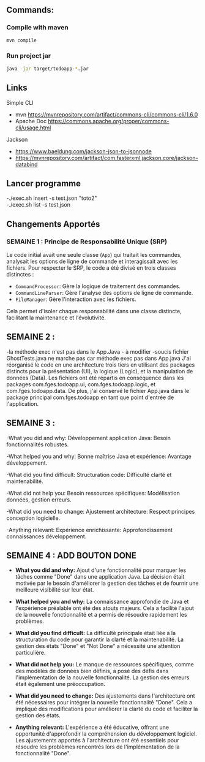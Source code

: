 
## Commands:
### Compile with maven
```bash
mvn compile
```

### Run project jar
```bash
java -jar target/todoapp-*.jar
```

## Links
Simple CLI
- mvn https://mvnrepository.com/artifact/commons-cli/commons-cli/1.6.0
- Apache Doc https://commons.apache.org/proper/commons-cli/usage.html

Jackson
- https://www.baeldung.com/jackson-json-to-jsonnode
- https://mvnrepository.com/artifact/com.fasterxml.jackson.core/jackson-databind

## Lancer programme 
-./exec.sh insert -s test.json "toto2"   
-./exec.sh list -s test.json 

## Changements Apportés

### SEMAINE 1 : Principe de Responsabilité Unique (SRP)

Le code initial avait une seule classe (`App`) qui traitait les commandes, analysait les options de ligne de commande et interagissait avec les fichiers. Pour respecter le SRP, le code a été divisé en trois classes distinctes :

- `CommandProcessor`: Gère la logique de traitement des commandes.
- `CommandLineParser`: Gère l'analyse des options de ligne de commande.
- `FileManager`: Gère l'interaction avec les fichiers.

Cela permet d'isoler chaque responsabilité dans une classe distincte, facilitant la maintenance et l'évolutivité.

## SEMAINE 2 : 

-la méthode exec n'est pas dans le App.Java - à modifier 
-soucis fichier GhostTests.java ne marche pas car méthode exec pas dans App.java
J'ai réorganisé le code  en une architecture trois tiers en utilisant des packages distincts pour la présentation (UI), la logique (Logic), et la manipulation de données (Data). Les fichiers ont été répartis en conséquence dans les packages com.fges.todoapp.ui, com.fges.todoapp.logic, et com.fges.todoapp.data. De plus, j'ai conservé le fichier App.java dans le package principal com.fges.todoapp en tant que point d'entrée de l'application.

## SEMAINE 3 : 

-What you did and why:
    Développement application Java: Besoin fonctionnalités robustes.

-What helped you and why:
    Bonne maîtrise Java et expérience: Avantage développement.

-What did you find difficult:
    Structuration code: Difficulté clarté et maintenabilité.

-What did not help you:
    Besoin ressources spécifiques: Modélisation données, gestion erreurs.

-What did you need to change:
    Ajustement architecture: Respect principes conception logicielle.
    
-Anything relevant:
    Expérience enrichissante: Approfondissement connaissances développement.
    
## SEMAINE 4 : ADD BOUTON DONE 

- **What you did and why:** Ajout d'une fonctionnalité pour marquer les tâches comme "Done" dans une application Java. La décision était motivée par le besoin d'améliorer la gestion des tâches et de fournir une meilleure visibilité sur leur état.

- **What helped you and why:** La connaissance approfondie de Java et l'expérience préalable ont été des atouts majeurs. Cela a facilité l'ajout de la nouvelle fonctionnalité et a permis de résoudre rapidement les problèmes.

- **What did you find difficult:** La difficulté principale était liée à la structuration du code pour garantir la clarté et la maintenabilité. La gestion des états "Done" et "Not Done" a nécessité une attention particulière.

- **What did not help you:** Le manque de ressources spécifiques, comme des modèles de données bien définis, a posé des défis dans l'implémentation de la nouvelle fonctionnalité. La gestion des erreurs était également une préoccupation.

- **What did you need to change:** Des ajustements dans l'architecture ont été nécessaires pour intégrer la nouvelle fonctionnalité "Done". Cela a impliqué des modifications pour améliorer la clarté du code et faciliter la gestion des états.

- **Anything relevant:** L'expérience a été éducative, offrant une opportunité d'approfondir la compréhension du développement logiciel. Les ajustements apportés à l'architecture ont été essentiels pour résoudre les problèmes rencontrés lors de l'implémentation de la fonctionnalité "Done".
